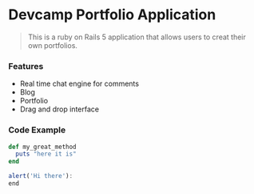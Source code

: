 # Devcamp Portfolio Application

> This is a ruby on Rails 5 application that allows users to creat their own portfolios.

### Features

- Real time chat engine for comments
- Blog
- Portfolio
- Drag and drop interface

### Code Example

```ruby
def my_great_method
  puts "here it is"
end
```
```javascript
alert('Hi there'):
end
```